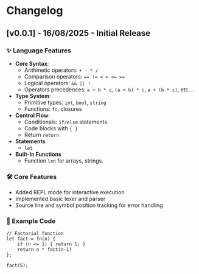 # Changelog

<!-- START --->

## [v0.0.1] - 16/08/2025 - Initial Release

### ✨ Language Features
- **Core Syntax**:
   - Arithmetic operators: `+ - * /`
   - Comparison operators: `== != < > <= >=`
   - Logical operators: `&& || !`
   - Operators precedences: `a + b * c`, `(a + b) * c`, `a + (b * c)`, etc...
- **Type System**:
   - Primitive types: `int`, `bool`, `string`
   - Functions: `fn`, closures
- **Control Flow**:
   - Conditionals: `if/else` statements
   - Code blocks with `{ }`
   - Return `return`
- **Statements**
   - `let`
- **Built-In Functions**
   - Function `len` for arrays, strings.

### 🛠️ Core Features
- Added REPL mode for interactive execution
- Implemented basic lexer and parser
- Source line and symbol position tracking for error handling

### 📝 Example Code
```ipret
// Factorial function
let fact = fn(n) {
    if (n <= 1) { return 1; }
    return n * fact(n-1)
};

fact(5);
```